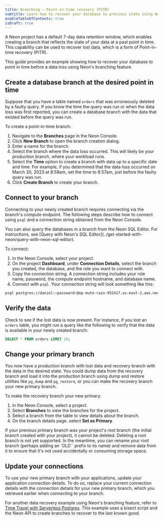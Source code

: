 ```yaml
---
title: Branching — Point-in-time recovery (PITR)
subtitle: Learn how to recover your database to previous state using Neon's database branching feature
enableTableOfContents: true
isDraft: true
---
```


A Neon project has a default 7-day data retention window, which enables creating a branch that reflects the state of your data at a past point in time. This capability can be used to recover lost data, which is a form of Point-in-time recovery (PITR).

This guide provides an example showing how to recover your database to point in time before a data loss using Neon's branching feature.

## Create a database branch at the desired point in time

Suppose that you have a table named `orders` that was erroneously deleted by a faulty query. If you know the time the query was run or when the data loss was first reported, you can create a database branch with the data that existed before the query was run.

To create a point-in-time branch:

1. Navigate to the **Branches** page in the Neon Console.
1. Click **New Branch** to open the branch creation dialog.
1. Enter a name for the branch.
1. Select the branch where the data loss occurred. This will likely be your production branch, where your workload runs.
1. Select the **Time** option to create a branch with data up to a specific date and time. For example, if you determined that the data loss occurred on March 20, 2023 at 8:58am, set the time to 8:57am, just before the faulty query was run.
1. Click **Create Branch** to create your branch.

## Connect to your branch

Connecting to your newly created branch requires connecting via the branch's compute endpoint. The following steps describe how to connect using `psql` and a connection string obtained from the Neon Console.

<Admonition type="tip">
You can also query the databases in a branch from the Neon SQL Editor. For instructions, see [Query with Neon's SQL Editor](../get-started-with-neon/query-with-neon-sql-editor).
</Admonition>

To connect:

1. In the Neon Console, select your project.
2. On the project **Dashboard**, under **Connection Details**, select the branch you created, the database, and the role you want to connect with.
3. Copy the connection string. A connection string includes your role name, password, the compute endpoint hostname, and database name.
4. Connect with `psql`. Your connection string will look something like this:

  <CodeBlock shouldWrap>

  ```bash
  psql postgres://daniel:<password>@ep-mute-rain-952417.us-east-2.aws.neon.tech/neondb
  ```

  </CodeBlock>

## Verify the data

Check to see if the lost data is now present. For instance, if you lost an `orders` table, you might run a query like the following to verify that the data is available in your newly created branch:

```sql
SELECT * FROM orders LIMIT 10;
```

## Change your primary branch

You now have a production branch with lost data and recovery branch with the data in the desired state. You could dump data from the recovery branch and load it into the production branch using dump and restore utilities like `pg_dump` and `pg_restore`, or you can make the recovery branch your new primary branch.

To make the recovery branch your new primary:

1. In the Neon Console, select a project.
2. Select **Branches** to view the branches for the project.
3. Select a branch from the table to view details about the branch.
4. On the branch details page. select **Set as Primary**.

<Admonition type="note">
If your previous primary branch was your project's root branch (the initial branch created with your project), it cannot be deleted. Deleting a root branch is not yet supported. In the meantime, you can rename your root branch (perhaps adding an `OLD`` prefix to its name) and remove data from it to ensure that it's not used accidentally or consuming storage space.
</Admonition>

## Update your connections

To use your new primary branch with your applications, update your application connection details. To do so, replace your current connection details with the connection details for your new primary branch, which you retrieved earlier when connecting to your branch.

For another data recovery example using Neon's branching feature, refer to [Time Travel with Serverless Postgres](https://neon.tech/blog/time-travel-with-postgres). This example uses a bisect script and the Neon API to create branches to recover to the last known good.
